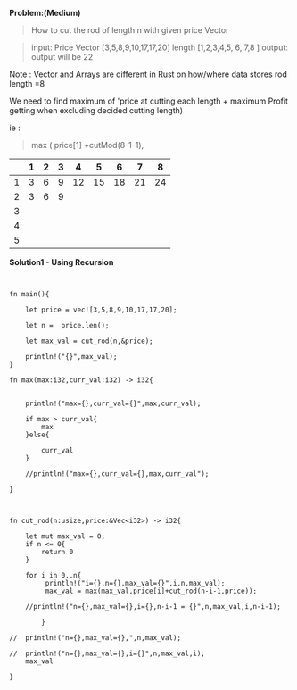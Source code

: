 **Problem:(Medium)**

>How to cut the rod of length n with given price Vector

> input: Price Vector [3,5,8,9,10,17,17,20]
         length       [1,2,3,4,5,  6, 7,8 ]
 > output: output will be 22

Note : Vector and Arrays are different in Rust on how/where data stores
rod length =8 

We need to find maximum of 'price at cutting each length + maximum Profit getting when excluding decided cutting length) 

ie :  
> max ( price[1] +cutMod(8-1-1),

            
 |    | 1  | 2 |  3  | 4  | 5  | 6  |  7|  8|
 |----|----|----|----|----|----|----|---|---|
 |  1 | 3  | 6 | 9  | 12 | 15 | 18 | 21 | 24|
 |  2 | 3 | 6  | 9  |  |
 |  3 |  |  |  |  |  |
 |  4 |  |  |  |  |  |
 |  5 |  |  |  |  |  | 
 
 
 
 

**Solution1 - Using Recursion**

```
 

fn main(){

	let price = vec![3,5,8,9,10,17,17,20];

	let n =  price.len();

	let max_val = cut_rod(n,&price);
	
	println!("{}",max_val);
}

fn max(max:i32,curr_val:i32) -> i32{


	println!("max={},curr_val={}",max,curr_val);
	
	if max > curr_val{
		max
	}else{

		curr_val
	}

	//println!("max={},curr_val={},max,curr_val");

}



fn cut_rod(n:usize,price:&Vec<i32>) -> i32{	

	let mut max_val = 0;
	if n <= 0{
		return 0
	}
	
	for i in 0..n{
		 println!("i={},n={},max_val={}",i,n,max_val);
		 max_val = max(max_val,price[i]+cut_rod(n-i-1,price));
		
	//println!("n={},max_val={},i={},n-i-1 = {}",n,max_val,i,n-i-1);

		}
	
//	println!("n={},max_val={},",n,max_val);
	
//	println!("n={},max_val={},i={}",n,max_val,i);
	max_val

}



 
 
```

